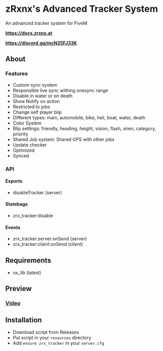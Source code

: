 # zRxnx's Advanced Tracker System

An advanced tracker system for FiveM

**https://docs.zrxnx.at**

**https://discord.gg/mcN25FJ33K**

## About

### Features

- Custom sync system
- Responsible live sync withing onesync range
- Disable in water or on death
- Show Notify on action
- Restricted to jobs
- Change self player blip
- Different types: main, automobile, bike, heli, boat, water, death
- Color System
- Blip settings: friendly, heading, height, vision, flash, siren, category, priority
- Shared Job system: Shared GPS with other jobs
- Update checker
- Optimized
- Synced

### API

#### Exports

- disableTracker (server)

#### Statebags

- zrx_tracker:disable

#### Events

- zrx_tracker:server:onSend (server)
- zrx_tracker:client:onSend (client)

## Requirements

- ox_lib (latest)

## Preview

### [Video](https://youtu.be/_o1Xb7hIAAs)

## Installation

- Download script from Releases
- Put script in your `resources` directory
- Add `ensure zrx_tracker` in your `server.cfg`
